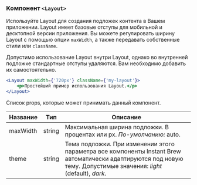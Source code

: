### Компонент `<Layout>`
Используйте Layout для создания подложек контента в Вашем приложении. Layout имеет базовые отступы для мобильной и десктопной версии приложения.
Вы можете регулировать ширину Layout с помощью опции `maxWidth`, а также передавать собственные стили или `className`.

Допустимо использование Layout внутри Layout, однако во внутренней подложке стандартные отступы удаляются. Вам необходимо добавить их самостоятельно.

```jsx
<Layout maxWidth={'720px'} className={'my-layout'}>
    <p>Простейший пример использования Layout.</p>
</Layout>
```
Список props, которые может принимать данный компонент.

|Название|Тип|Описание|
| ------------ | ------------ | ------------ |
| maxWidth  | string  | Максимальная ширина подложки. В процентах или px. *По-умолчанию:* auto. |
| theme | string | Тема подложки. При изменении этого параметра все компоненты Instant Brew автоматически адаптируются под новую тему. Допустимые значения: *light* (default), *dark*. |